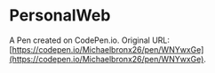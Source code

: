 # PersonalWeb

A Pen created on CodePen.io. Original URL: [https://codepen.io/Michaelbronx26/pen/WNYwxGe](https://codepen.io/Michaelbronx26/pen/WNYwxGe).

